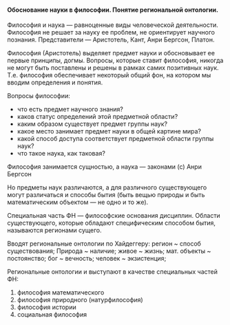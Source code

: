 #### Обоснование науки в философии. Понятие региональной онтологии.

Философия и наука — равноценные виды человеческой деятельности.
Философия не решает за науку ее проблем, не ориентирует научного познания.
Представители — Аристотель, Кант, Анри Бергсон, Платон.

Философия (Аристотель) выделяет предмет науки и обосновывает ее первые принципы, догмы. Вопросы, которые ставит философия,
никогда не могут быть поставлены и решены в рамках самих позитивных наук. Т.е. философия обеспечивает некоторый общий
фон, на котором мы вводим определения и понятия.

Вопросы философии:

* что есть предмет научного знания?
* каков статус определений этой предметной области?
* каким образом существует предмет группы наук?
* какое место занимает предмет науки в общей картине мира?
* какой способ доступа соответствует предметной области группы наук?
* что такое наука, как таковая?

Философия занимается сущностью, а наука — законами (с) Анри Бергсон

Но предметы наук различаются, а для различного существующего могут различаться и способы бытия (быть вещью природы и быть
математическим объектом — не одно и то же).

Специальная часть ФН — философские основания дисциплин.
Области существующего, которые обладают специфическим способом бытия, называются регионами сущего.

Вводят региональные онтологии по Хайдеггеру: регион ~ способ существования; Природа ~ наличие; живое ~ жизнь; 
мат. объекты ~ постоянство; бог ~ вечность; человек ~ экзистенция;

Региональные онтологии и выступают в качестве специальных частей ФН:
1. философия математического
2. философия природного (натурфилософия)
3. философия истории
4. социальная философия
